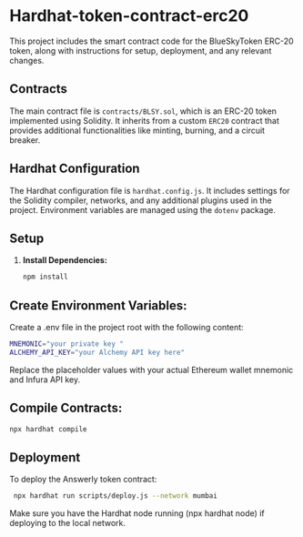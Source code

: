 # Hardhat-token-contract-erc20

This project includes the smart contract code for the BlueSkyToken ERC-20 token, along with instructions for setup, deployment, and any relevant changes.

## Contracts

The main contract file is `contracts/BLSY.sol`, which is an ERC-20 token implemented using Solidity. It inherits from a custom `ERC20` contract that provides additional functionalities like minting, burning, and a circuit breaker.

## Hardhat Configuration

The Hardhat configuration file is `hardhat.config.js`. It includes settings for the Solidity compiler, networks, and any additional plugins used in the project. Environment variables are managed using the `dotenv` package.

## Setup

1. **Install Dependencies:**

   ``` bash
   npm install

   ```

## Create Environment Variables:

Create a .env file in the project root with the following content:

```bash
MNEMONIC="your private key "
ALCHEMY_API_KEY="your Alchemy API key here"
```
Replace the placeholder values with your actual Ethereum wallet mnemonic and Infura API key.

## Compile Contracts:

```bash
npx hardhat compile
```

## Deployment
To deploy the Answerly token contract:

```bash
 npx hardhat run scripts/deploy.js --network mumbai
```
Make sure you have the Hardhat node running (npx hardhat node) if deploying to the local network.
